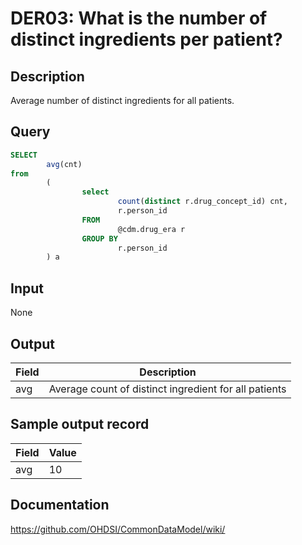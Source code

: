 <!---
Group:drug era
Name:DER03 What is the number of distinct ingredients per patient?
Author:Patrick Ryan
CDM Version: 5.0
-->

# DER03: What is the number of distinct ingredients per patient?

## Description
Average number of distinct ingredients for all patients.

## Query
```sql
SELECT
        avg(cnt)
from
        (
                select
                        count(distinct r.drug_concept_id) cnt,
                        r.person_id
                FROM
                        @cdm.drug_era r
                GROUP BY
                        r.person_id
        ) a
```

## Input

None

## Output

|  Field |  Description |
| --- | --- |
| avg |  Average count of distinct ingredient for all patients |

## Sample output record

|  Field |  Value |
| --- | --- |
| avg |  10 |



## Documentation
https://github.com/OHDSI/CommonDataModel/wiki/
